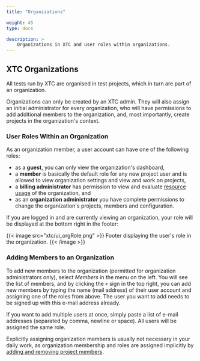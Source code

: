```yaml
---
title: "Organizations"

weight: 45
type: docs

description: >
    Organizations in XTC and user roles within organizations.
---
```


## XTC Organizations

All tests run by XTC are organised in test projects, which in turn are part of an organization. 

Organizations can only be created by an XTC admin. They will also assign an initial administrator for every organization, who will have permissions to add additional members to the organization, and, most importantly, create projects in the organization's context.


### User Roles Within an Organization

As an organization member, a user account can have one of the following roles:
* as a **guest**, you can only view the organization's dashboard,
* a **member** is basically the default role for any new project user and is allowed to view organization settings and view and work on projects,
* a **billing administrator** has permission to view and evaluate [resource usage](../loadtesting/400-resource-usage) of the organization, and
* as an **organization administrator** you have complete permissions to change the organization's projects, members and configuration.

If you are logged in and are currently viewing an organization, your role will be displayed at the bottom right in the footer:

{{< image src="xtc/ui_orgRole.png" >}}
Footer displaying the user's role in the organization.
{{< /image >}}

### Adding Members to an Organization

To add new members to the organization (permitted for organization administrators only), select _Members_ in the menu on the left. You will see the list of members, and by clicking the `+` sign in the top right, you can add new members by typing the name (mail address) of their user account and assigning one of the roles from above. The user you want to add needs to be signed up with this e-mail address already. 

If you want to add multiple users at once, simply paste a list of e-mail addresses (separated by comma, newline or space). All users will be assigned the same role.

Explicitly assigning organization members is usually not necessary in your daily work, as organization membership and roles are assigned implicitly by [adding and removing project members](../050-projects/#adding-and-removing-project-members).